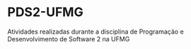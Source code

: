 # PDS2-UFMG 

Atividades realizadas durante a disciplina de Programação e Desenvolvimento de Software 2 na UFMG